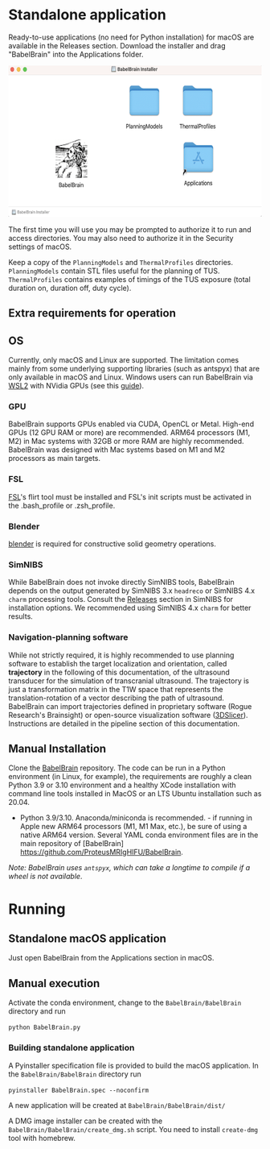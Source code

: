 # Standalone application
Ready-to-use applications (no need for Python installation) for macOS are available in the Releases section. Download the installer and drag "BabelBrain" into the Applications folder.

<img src="install1.png" height=300px>

The first time you will use you may be prompted to authorize it to run and access directories. You may also need to authorize it in the Security settings of macOS.

Keep a copy of the `PlanningModels` and `ThermalProfiles` directories. `PlanningModels` contain STL files useful for the planning of TUS. `ThermalProfiles` contains examples of timings of the TUS exposure (total duration on, duration off, duty cycle).

## Extra requirements for operation
## OS
Currently, only macOS and Linux are supported. The limitation comes mainly from some underlying supporting libraries (such as antspyx) that are only available in macOS and Linux. Windows users can run BabelBrain via [WSL2](https://learn.microsoft.com/en-us/windows/wsl/install) with NVidia GPUs (see this [guide](https://docs.nvidia.com/cuda/wsl-user-guide/index.html)). 

### GPU
BabelBrain supports GPUs enabled via CUDA, OpenCL or Metal. High-end GPUs (12 GPU RAM or more) are recommended. ARM64 processors (M1, M2) in Mac systems with 32GB or more RAM are highly recommended. BabelBrain was designed with Mac systems based on M1 and M2 processors as main targets. 

### FSL
[FSL](https://fsl.fmrib.ox.ac.uk/fsl/fslwiki)'s flirt tool must be installed and FSL's init scripts must be activated in the .bash_profile or .zsh_profile.

### Blender
[blender](https://www.blender.org) is required for constructive solid geometry operations.

### SimNIBS
While BabelBrain does not invoke directly SimNIBS tools, BabelBrain depends on the output generated by SimNIBS 3.x `headreco` or SimNIBS 4.x `charm` processing tools. Consult the [Releases](https://github.com/simnibs/simnibs/releases) section in SimNIBS for installation options. We recommended using SimNIBS 4.x `charm` for better results.

### Navigation-planning software
While not strictly required, it is highly recommended to use planning software to establish the target localization and orientation, called **trajectory** in the following of this documentation, of the ultrasound transducer for the simulation of transcranial ultrasound. The trajectory is just a transformation matrix in the T1W space that represents the translation-rotation of a vector describing the path of ultrasound. BabelBrain can import trajectories defined in proprietary software (Rogue Research's Brainsight) or open-source visualization software ([3DSlicer](https://www.slicer.org/)). Instructions are detailed in the pipeline section of this documentation. 

## Manual Installation 
Clone the [BabelBrain](https://github.com/ProteusMRIgHIFU/BabelBrain/) repository. The code can be run in a Python environment (in Linux, for example), the requirements are roughly a clean Python 3.9 or 3.10 environment and a healthy XCode installation with command line tools installed in MacOS or an LTS Ubuntu installation such as 20.04. 

* Python 3.9/3.10. Anaconda/miniconda is recommended. - if running in Apple new ARM64 processors (M1, M1 Max, etc.), be sure of using a native ARM64 version. Several YAML conda environment files are in the main repository of [BabelBrain] https://github.com/ProteusMRIgHIFU/BabelBrain. 

*Note: BabelBrain uses `antspyx`, which can take a longtime to compile if a wheel is not available*.

# Running
## Standalone macOS application
Just open BabelBrain from the Applications section in macOS.

## Manual execution
Activate the conda environment, change to the `BabelBrain/BabelBrain` directory and run

`python BabelBrain.py`

### Building standalone application
A Pyinstaller specification file is provided to build the macOS application. In the `BabelBrain/BabelBrain` directory run

`pyinstaller BabelBrain.spec --noconfirm`

A new application will be created at `BabelBrain/BabelBrain/dist/`

A DMG image installer can be created with the `BabelBrain/BabelBrain/create_dmg.sh` script. You need to install `create-dmg` tool with homebrew. 